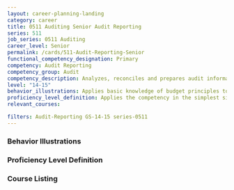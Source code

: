 ```yaml
---
layout: career-planning-landing
category: career
title: 0511 Auditing Senior Audit Reporting
series: 511
job_series: 0511 Auditing
career_level: Senior
permalink: /cards/511-Audit-Reporting-Senior
functional_competency_designation: Primary
competency: Audit Reporting
competency_group: Audit
competency_description: Analyzes, reconciles and prepares audit information to produce required audit reports, statements and other documentation in accordance with Generally Accepted Government Auditing Standards (GAGAS) or Generally Accepted Auditing Standards (GAAS).
level: "14-15"
behavior_illustrations: Applies basic knowledge of budget principles to assist in planning
proficiency_level_definition: Applies the competency in the simplest situations ? Requires close and extensive guidance ? Demonstrates awareness of concepts and processes
relevant_courses: 

filters: Audit-Reporting GS-14-15 series-0511
---
```


<div class="card-content-column behavior">
  <h3>Behavior Illustrations</h3>
  <dl></dl>
</div>
<div class="card-content-column prof-level">
  <h3>Proficiency Level Definition</h3>
  <dl></dl>
</div>
<div class="card-content-column">
  <h3>Course Listing</h3>
  <ul>
  
  </ul>
</div>